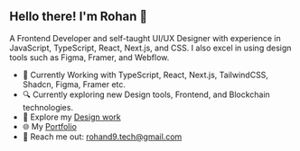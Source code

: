 ## Hello there! I'm Rohan 👋

A Frontend Developer and self-taught UI/UX Designer with experience in JavaScript, TypeScript, React, Next.js, and CSS. I also excel in using design tools such as Figma, Framer, and Webflow.

- 🧰 Currently Working with TypeScript, React, Next.js, TailwindCSS, Shadcn, Figma, Framer etc.  
- 🔍 Currently exploring new Design tools, Frontend, and Blockchain technologies.
- 🎨 Explore my [Design work](https://dribbble.com/Rohan_UI9)
- 🌐 My [Portfolio](https://rohan-deshpande.webflow.io/)
- 📧 Reach me out: rohand9.tech@gmail.com

